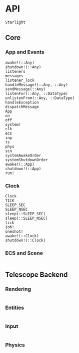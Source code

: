 # API

```@docs
Starlight
```

## Core

### App and Events
```@docs
awake!(::Any)
shutdown!(::Any)
listeners
messages
listener_lock
handleMessage!(::Any, ::Any)
sendMessage(::Any)
listenFor(::Any, ::DataType)
unlistenFrom(::Any, ::DataType)
handleException
dispatchMessage
App
on
off
system!
clk
ecs
inp
ts
phys
scn
systemAwakeOrder
systemShutdownOrder
awake!(::App)
shutdown!(::App)
run!
```

### Clock

```@docs
Clock
TICK
SLEEP_SEC
SLEEP_NSEC
sleep(::SLEEP_SEC)
sleep(::SLEEP_NSEC)
tick
job!
oneshot!
awake!(::Clock)
shutdown!(::Clock)
```

### ECS and Scene

```@docs

```

## Telescope Backend

### Rendering

```@docs

```

### Entities

```@docs

```

### Input

```@docs

```

### Physics

```@docs

```